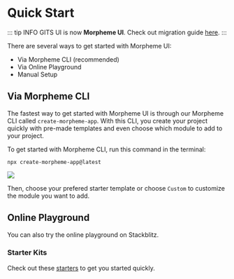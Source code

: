 # Quick Start

::: tip INFO
GITS UI is now **Morpheme UI**. Check out migration guide [here](/guide/migration).
:::

There are several ways to get started with Morpheme UI:

- Via Morpheme CLI (recommended)
- Via Online Playground
- Manual Setup

## Via Morpheme CLI

The fastest way to get started with Morpheme UI is through our Morpheme CLI called `create-morpheme-app`. With this CLI, you create your project quickly with pre-made templates and even choose which module to add to your project.

To get started with Morpheme CLI, run this command in the terminal:

```
npx create-morpheme-app@latest
```

![](/create-morpheme-app.png)

Then, choose your prefered starter template or choose `Custom` to customize the module you want to add.

## Online Playground

You can also try the online playground on Stackblitz.

### Starter Kits

Check out these [starters](/guide/starter) to get you started quickly.

